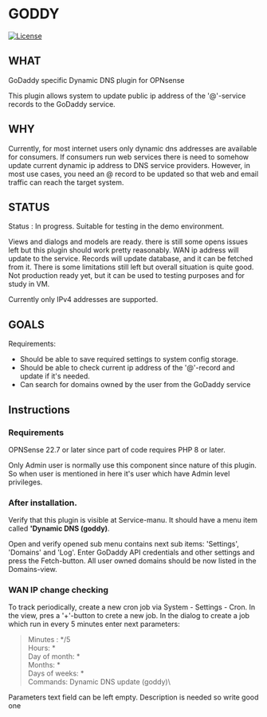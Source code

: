 # GODDY

[![License](https://img.shields.io/badge/License-BSD_2--Clause-orange.svg)](https://opensource.org/licenses/BSD-2-Clause)

## WHAT

GoDaddy specific Dynamic DNS plugin for OPNsense

This plugin allows system to update public ip address of the '@'-service records to the GoDaddy service. 

## WHY

Currently, for most internet users only dynamic dns addresses are available for consumers. If consumers run web services there is need to 
somehow update current dynamic ip address to DNS service providers. However, in most use cases, you need an @ record to be updated so that web and email traffic can reach the target system.  

## STATUS

Status : In progress. Suitable for testing in the demo environment.

Views and dialogs and models are ready. there is still some opens issues left but this plugin should work pretty reasonably. WAN ip address will update to the service. Records will update database, and it can be fetched from it. There is some limitations still left but overall situation is quite good. Not production ready yet, but it can be used to testing purposes and for study in VM.

Currently only IPv4 addresses are supported.

## GOALS

Requirements:

* Should be able to save required settings to system config storage.
* Should be able to check current ip address of the '@'-record and update if it's needed.
* Can search for domains owned by the user from the GoDaddy service
                                                                                                    
## Instructions

### Requirements
OPNSense 22.7 or later since part of code requires PHP 8 or later.

Only Admin user is normally use this component since nature of this plugin. So when user is mentioned in here it's 
user which have Admin level privileges. 

### After installation.

Verify that this plugin is visible at Service-manu. It should have a menu item called **'Dynamic DNS (goddy)**.

Open and verify opened sub menu contains next sub items: 'Settings', 'Domains' and 'Log'. Enter GoDaddy API credentials and other settings 
and press the Fetch-button. All user owned domains should be now listed in the Domains-view. 

### WAN IP change checking 

To track periodically, create a new cron job via System - Settings - Cron. In the view, pres a '+'-button to crete a new job. In the dialog to create a job which run in every 5 minutes enter next parameters: 

> Minutes : */5\
> Hours: *\
> Day of month: *\
> Months: *\
> Days of weeks: *\
> Commands: Dynamic DNS update (goddy)\

Parameters text field can be left empty.
Description is needed so write good one  

